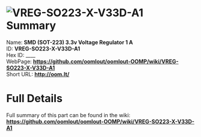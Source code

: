 
![VREG-SO223-X-V33D-A1](https://github.com/oomlout/oomlout-OOMP/blob/master/parts/VREG-SO223-X-V33D-A1/VREG-SO223-X-V33D-A1_420.jpg)   
Summary
=================
  
Name: __SMD (SOT-223) 3.3v Voltage Regulator 1 A__    
ID: __VREG-SO223-X-V33D-A1__   
Hex ID: ____   
WebPage: __https://github.com/oomlout/oomlout-OOMP/wiki/VREG-SO223-X-V33D-A1__   
Short URL: __http://oom.lt/__   

Full Details
==========================
Full summary of this part can be found in the wiki:   
__https://github.com/oomlout/oomlout-OOMP/wiki/VREG-SO223-X-V33D-A1__    

